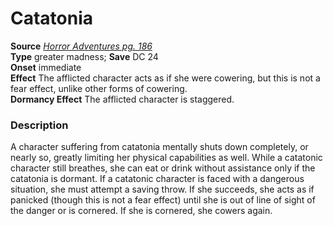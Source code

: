 # Catatonia

**Source** [_Horror Adventures pg. 186_](http://paizo.com/products/btpy9n5a?Pathfinder-Roleplaying-Game-Horror-Adventures)  
**Type** greater madness; **Save** DC 24  
**Onset** immediate  
**Effect** The afflicted character acts as if she were cowering, but this is not a fear effect, unlike other forms of cowering.  
**Dormancy Effect** The afflicted character is staggered.  

### Description

A character suffering from catatonia mentally shuts down completely, or nearly so, greatly limiting her physical capabilities as well. While a catatonic character still breathes, she can eat or drink without assistance only if the catatonia is dormant. If a catatonic character is faced with a dangerous situation, she must attempt a saving throw. If she succeeds, she acts as if panicked (though this is not a fear effect) until she is out of line of sight of the danger or is cornered. If she is cornered, she cowers again.